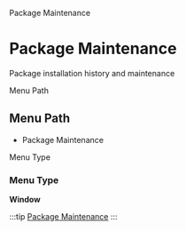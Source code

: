 
Package Maintenance
# Package Maintenance


Package installation history and maintenance

Menu Path
## Menu Path



- Package Maintenance

Menu Type
### Menu Type

**Window**


:::tip
[Package Maintenance](functional-guide/window/window-package-maintenance.md)
:::